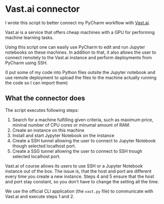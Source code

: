 # Vast.ai connector

I wrote this script to better connect my PyCharm
workflow with [Vast.ai](vast.ai). 

Vast.ai is a service
that offers cheap machines with a GPU for performing 
machine learning tasks.

Using this script one can easily use PyCharm to edit and run Jupyter
notebooks on these machines. In addition to that, it also allows the user
to connect remotely to the Vast.ai instance and perform deployments from
PyCharm using SSH. 

(I put some of my code into Python files outsite the
Jupyter notebook and use remote deployment to upload the files to
the machine actually running the code so I can import them)

## What the connector does

The script executes following steps:

1. Search for a machine fulfilling given criteria, such as maximum price, 
mininal number of CPU cores or minumal amount of RAM.
2. Create an instance on this machine
3. Install and start Jypyter Notebook on the instance
4. Create a SSH tunnel allowing the user to connect to Jupyter Notebook
   though selected localhost port.
5. Create a SSG tunnel allowing the user to connect to SSH trough selected
   localhost port.

Vast.ai of course allows its users to use SSH or a Jupyter Notebook 
instance out of the box. The issue is, that the host and port are different
every time you create a new instance. Steps 4 and 5 ensure that the host 
and port stay constant, so you don't have to change the setting all the 
time.

We use the official CLI application (the `vast.py` file) 
to communicate with Vast.ai and execute steps 1 and 2.

